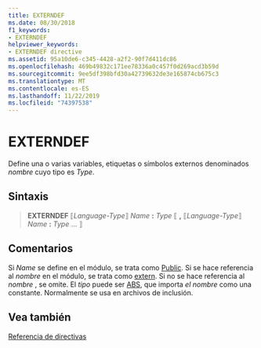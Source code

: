 ```yaml
---
title: EXTERNDEF
ms.date: 08/30/2018
f1_keywords:
- EXTERNDEF
helpviewer_keywords:
- EXTERNDEF directive
ms.assetid: 95a10de6-c345-4428-a2f2-90f7d411dc86
ms.openlocfilehash: 469b49832c171ee78336a0c457f0d269acd3b59d
ms.sourcegitcommit: 9ee5df398bfd30a42739632de3e165874cb675c3
ms.translationtype: MT
ms.contentlocale: es-ES
ms.lasthandoff: 11/22/2019
ms.locfileid: "74397538"
---
```

# <a name="externdef"></a>EXTERNDEF

Define una o varias variables, etiquetas o símbolos externos denominados *nombre* cuyo tipo es *Type*.

## <a name="syntax"></a>Sintaxis

> **EXTERNDEF** ⟦*Language-Type*⟧ *Name* __:__ *Type* ⟦ __,__ ⟦*Language-Type*⟧ *Name* __:__ *Type* ... ⟧

## <a name="remarks"></a>Comentarios

Si *Name* se define en el módulo, se trata como [Public](../../assembler/masm/public-masm.md). Si se hace referencia al *nombre* en el módulo, se trata como [extern](../../assembler/masm/extern-masm.md). Si no se hace referencia al *nombre* , se omite. El *tipo* puede ser [ABS](../../assembler/masm/operator-abs.md), que importa *el nombre* como una constante. Normalmente se usa en archivos de inclusión.

## <a name="see-also"></a>Vea también

[Referencia de directivas](../../assembler/masm/directives-reference.md)
